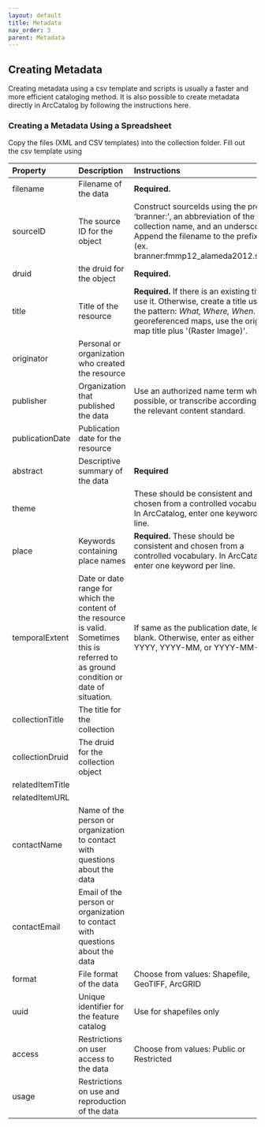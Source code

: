 ```yaml
---
layout: default
title: Metadata
nav_order: 3
parent: Metadata
---
```


## Creating Metadata

Creating metadata using a csv template and scripts is usually a faster and more efficient cataloging method. 
It is also possible to create metadata directly in ArcCatalog by following the instructions here.

### Creating a Metadata Using a Spreadsheet

Copy the files (XML and CSV templates) into the collection folder. Fill out the csv template using 

|Property|Description|Instructions|Example|
|:-----|:-----|:-----|:-----|
|filename|Filename of the data|**Required.**|alameda2014.shp|
|sourceID|The source ID for the object|Construct sourceIds using the prefix ‘branner:’, an abbreviation of the collection name, and an underscore. Append the filename to the prefix (ex. branner:fmmp12_alameda2012.shp). |branner:fmmp12_alameda2014.shp|
|druid|the druid for the object|**Required.**|cr288qn9438|
|title|Title of the resource|**Required.** If there is an existing title, use it. Otherwise, create a title using the pattern: _What, Where, When_. For georeferenced maps, use the original map title plus '(Raster Image)'.|Important Farmland, Alameda County, California, 2014|
|originator|Personal or organization who created the resource|||
|publisher|Organization that published the data|Use an authorized name term when possible, or transcribe according to the relevant content standard.|California Farmland Mapping and Monitoring Program|
|publicationDate|Publication date for the resource||2014|
|abstract|Descriptive summary of the data|**Required**||
|theme||These should be consistent and chosen from a controlled vocabulary. In ArcCatalog, enter one keyword per line.|Census, Housing|
|place|Keywords containing place names|**Required.** These should be consistent and chosen from a controlled vocabulary. In ArcCatalog, enter one keyword per line.|Alaemda County (Calif.)|
|temporalExtent|Date or date range for which the content of the resource is valid. Sometimes this is referred to as ground condition or date of situation.|If same as the publication date, leave blank. Otherwise, enter as either YYYY, YYYY-MM, or YYYY-MM-DD.|2014|
|collectionTitle|The title for the collection||California Farmland Mapping and Monitoring Program, 2014|
|collectionDruid|The druid for the collection object||gn292dc0234|
|relatedItemTitle||||
|relatedItemURL||||
|contactName|Name of the person or organization to contact with questions about the data|||
|contactEmail|Email of the person or organization to contact with questions about the data|||
|format|File format of the data|Choose from values: Shapefile, GeoTIFF, ArcGRID|Shapefile|
|uuid|Unique identifier for the feature catalog|Use for shapefiles only||
|access|Restrictions on user access to the data|Choose from values: Public or Restricted|Public|
|usage|Restrictions on use and reproduction of the data|||


